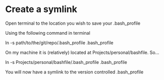 
# Create a symlink

Open terminal to the location you wish to save your .bash_profile

Using the following command in terminal

  ln -s path/to/the/git/repo/.bash_profile .bash_profile

On my machine it is (relatively) located at Projects/personal/bashfile. So...

  ln -s Projects/personal/bashfile/.bash_profile .bash_profile

You will now have a symlink to the version controlled .bash_profile
